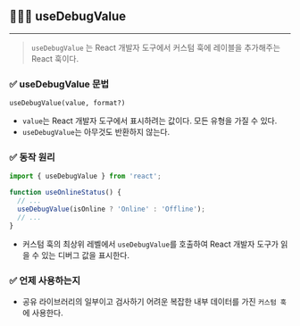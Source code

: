 ## 🧑🏻‍💻 **useDebugValue**

---

> `useDebugValue` 는 React 개발자 도구에서 커스텀 훅에 레이블을 추가해주는 React 훅이다.
> 

### ✅ **useDebugValue** 문법

```tsx
useDebugValue(value, format?)
```

- `value`는 React 개발자 도구에서 표시하려는 값이다. 모든 유형을 가질 수 있다.
- `useDebugValue`는 아무것도 반환하지 않는다.

### ✅ 동작 원리

```jsx
import { useDebugValue } from 'react';

function useOnlineStatus() {
  // ...
  useDebugValue(isOnline ? 'Online' : 'Offline');
  // ...
}
```

- 커스텀 훅의 최상위 레벨에서 `useDebugValue`를 호출하여 React 개발자 도구가 읽을 수 있는 디버그 값을 표시한다.

### ✅ 언제 사용하는지

- 공유 라이브러리의 일부이고 검사하기 어려운 복잡한 내부 데이터를 가진 `커스텀 훅`에 사용한다.